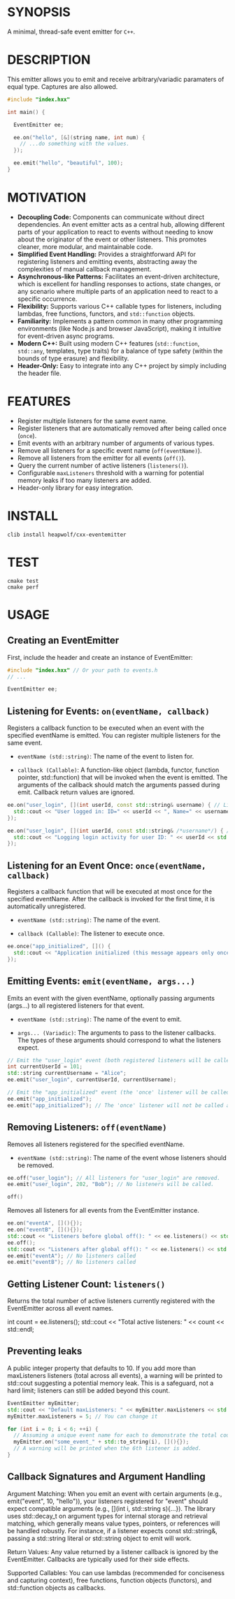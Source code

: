 # SYNOPSIS
A minimal, thread-safe event emitter for `C++`.

# DESCRIPTION
This emitter allows you to emit and receive arbitrary/variadic paramaters of 
equal type. Captures are also allowed.

```c++
#include "index.hxx"

int main() {

  EventEmitter ee;

  ee.on("hello", [&](string name, int num) {
    // ...do something with the values.
  });

  ee.emit("hello", "beautiful", 100);
}
```

# MOTIVATION
- **Decoupling Code:** Components can communicate without direct dependencies. An event emitter acts as a central hub, allowing different parts of your application to react to events without needing to know about the originator of the event or other listeners. This promotes cleaner, more modular, and maintainable code.
- **Simplified Event Handling:** Provides a straightforward API for registering listeners and emitting events, abstracting away the complexities of manual callback management.
- **Asynchronous-like Patterns:** Facilitates an event-driven architecture, which is excellent for handling responses to actions, state changes, or any scenario where multiple parts of an application need to react to a specific occurrence.
- **Flexibility:** Supports various C++ callable types for listeners, including lambdas, free functions, functors, and `std::function` objects.
- **Familiarity:** Implements a pattern common in many other programming environments (like Node.js and browser JavaScript), making it intuitive for event-driven async programs.
- **Modern C++:** Built using modern C++ features (`std::function`, `std::any`, templates, type traits) for a balance of type safety (within the bounds of type erasure) and flexibility.
- **Header-Only:** Easy to integrate into any C++ project by simply including the header file.

# FEATURES
- Register multiple listeners for the same event name.
- Register listeners that are automatically removed after being called once (`once`).
- Emit events with an arbitrary number of arguments of various types.
- Remove all listeners for a specific event name (`off(eventName)`).
- Remove all listeners from the emitter for all events (`off()`).
- Query the current number of active listeners (`listeners()`).
- Configurable `maxListeners` threshold with a warning for potential memory leaks if too many listeners are added.
- Header-only library for easy integration.

# INSTALL

```
clib install heapwolf/cxx-eventemitter
```

# TEST

```
cmake test
cmake perf
```

# USAGE

## Creating an EventEmitter

First, include the header and create an instance of EventEmitter:

```c++
#include "index.hxx" // Or your path to events.h
// ...

EventEmitter ee;
```

## Listening for Events: `on(eventName, callback)`
Registers a callback function to be executed when an event with the specified eventName is emitted. You can register multiple listeners for the same event.

- `eventName (std::string)`: The name of the event to listen for.

- `callback (Callable)`: A function-like object (lambda, functor, function pointer, std::function) that will be invoked when the event is emitted. The arguments of the callback should match the arguments passed during emit. Callback return values are ignored.

```c++
ee.on("user_login", [](int userId, const std::string& username) { // Listener 1
  std::cout << "User logged in: ID=" << userId << ", Name=" << username << std::endl;
});

ee.on("user_login", [](int userId, const std::string& /*username*/) { // Listener 2 for the same event
  std::cout << "Logging login activity for user ID: " << userId << std::endl;
});
```

## Listening for an Event Once: `once(eventName, callback)`
Registers a callback function that will be executed at most once for the specified eventName. After the callback is invoked for the first time, it is automatically unregistered.

- `eventName (std::string)`: The name of the event.

- `callback (Callable)`: The listener to execute once.

```c++
ee.once("app_initialized", []() {
  std::cout << "Application initialized (this message appears only once)." << std::endl;
});
```

## Emitting Events: `emit(eventName, args...)`

Emits an event with the given eventName, optionally passing arguments (args...) to all registered listeners for that event.

- `eventName (std::string)`: The name of the event to emit.

- `args... (Variadic)`: The arguments to pass to the listener callbacks. The types of these arguments should correspond to what the listeners expect.

```c++
// Emit the "user_login" event (both registered listeners will be called)
int currentUserId = 101;
std::string currentUsername = "Alice";
ee.emit("user_login", currentUserId, currentUsername);

// Emit the "app_initialized" event (the 'once' listener will be called and then removed)
ee.emit("app_initialized");
ee.emit("app_initialized"); // The 'once' listener will not be called again
```

## Removing Listeners: `off(eventName)`

Removes all listeners registered for the specified eventName.

- `eventName (std::string)`: The name of the event whose listeners should be removed.

```c++
ee.off("user_login"); // All listeners for "user_login" are removed.
ee.emit("user_login", 202, "Bob"); // No listeners will be called.

off()
```

Removes all listeners for all events from the EventEmitter instance.

```c++
ee.on("eventA", [](){});
ee.on("eventB", [](){});
std::cout << "Listeners before global off(): " << ee.listeners() << std::endl;
ee.off();
std::cout << "Listeners after global off(): " << ee.listeners() << std::endl; // Should be 0
ee.emit("eventA"); // No listeners called
ee.emit("eventB"); // No listeners called
```

## Getting Listener Count: `listeners()`

Returns the total number of active listeners currently registered with the EventEmitter across all event names.

int count = ee.listeners();
std::cout << "Total active listeners: " << count << std::endl;

## Preventing leaks

A public integer property that defaults to 10. If you add more than maxListeners listeners (total across all events), a warning will be printed to std::cout suggesting a potential memory leak. This is a safeguard, not a hard limit; listeners can still be added beyond this count.

```c++
EventEmitter myEmitter;
std::cout << "Default maxListeners: " << myEmitter.maxListeners << std::endl; // Outputs 10
myEmitter.maxListeners = 5; // You can change it

for (int i = 0; i < 6; ++i) {
  // Assuming a unique event name for each to demonstrate the total count leading to warning
  myEmitter.on("some_event_" + std::to_string(i), [](){});
  // A warning will be printed when the 6th listener is added.
}
```

## Callback Signatures and Argument Handling

Argument Matching: When you emit an event with certain arguments (e.g., emit("event", 10, "hello")), your listeners registered for "event" should expect compatible arguments (e.g., [](int i, std::string s){...}). The library uses std::decay_t on argument types for internal storage and retrieval matching, which generally means value types, pointers, or references will be handled robustly. For instance, if a listener expects const std::string&, passing a std::string literal or std::string object to emit will work.

Return Values: Any value returned by a listener callback is ignored by the EventEmitter. Callbacks are typically used for their side effects.

Supported Callables: You can use lambdas (recommended for conciseness and capturing context), free functions, function objects (functors), and std::function objects as callbacks.
